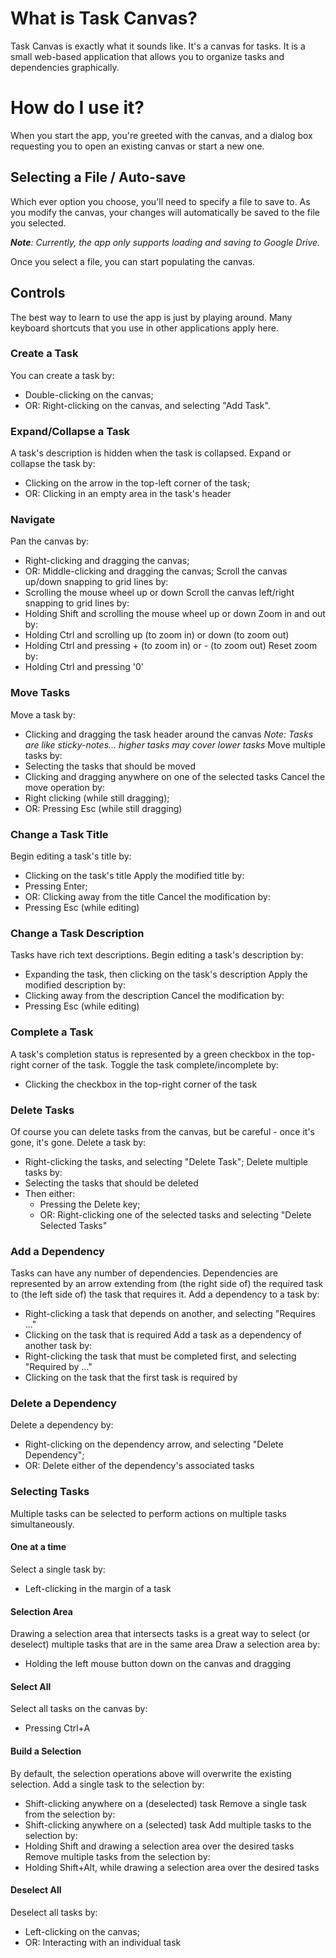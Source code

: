 # What is Task Canvas?
Task Canvas is exactly what it sounds like. It's a canvas for tasks. It is a small web-based application that allows you to organize tasks and dependencies graphically.

# How do I use it?
When you start the app, you're greeted with the canvas, and a dialog box requesting you to open an existing canvas or start a new one.

## Selecting a File / Auto-save
Which ever option you choose, you'll need to specify a file to save to. As you modify the canvas, your changes will automatically be saved to the file you selected.

***Note**: Currently, the app only supports loading and saving to Google Drive.*

Once you select a file, you can start populating the canvas.

## Controls
The best way to learn to use the app is just by playing around. Many keyboard shortcuts that you use in other applications apply here.

### Create a Task
You can create a task by:
- Double-clicking on the canvas;
- OR: Right-clicking on the canvas, and selecting "Add Task".

### Expand/Collapse a Task
A task's description is hidden when the task is collapsed.
Expand or collapse the task by:
- Clicking on the arrow in the top-left corner of the task;
- OR: Clicking in an empty area in the task's header

### Navigate
Pan the canvas by:
- Right-clicking and dragging the canvas;
- OR: Middle-clicking and dragging the canvas;
Scroll the canvas up/down snapping to grid lines by:
- Scrolling the mouse wheel up or down
Scroll the canvas left/right snapping to grid lines by:
- Holding Shift and scrolling the mouse wheel up or down
Zoom in and out by:
- Holding Ctrl and scrolling up (to zoom in) or down (to zoom out)
- Holding Ctrl and pressing + (to zoom in) or - (to zoom out)
Reset zoom by:
- Holding Ctrl and pressing '0'

### Move Tasks
Move a task by:
- Clicking and dragging the task header around the canvas
  *Note: Tasks are like sticky-notes... higher tasks may cover lower tasks*
Move multiple tasks by:
- Selecting the tasks that should be moved
- Clicking and dragging anywhere on one of the selected tasks
Cancel the move operation by:
- Right clicking (while still dragging);
- OR: Pressing Esc (while still dragging)

### Change a Task Title
Begin editing a task's title by:
- Clicking on the task's title
Apply the modified title by:
- Pressing Enter;
- OR: Clicking away from the title
Cancel the modification by:
- Pressing Esc (while editing)

### Change a Task Description
Tasks have rich text descriptions.
Begin editing a task's description by:
- Expanding the task, then clicking on the task's description
Apply the modified description by:
- Clicking away from the description
Cancel the modification by:
- Pressing Esc (while editing)

### Complete a Task
A task's completion status is represented by a green checkbox in the top-right corner of the task.
Toggle the task complete/incomplete by:
- Clicking the checkbox in the top-right corner of the task

### Delete Tasks
Of course you can delete tasks from the canvas, but be careful - once it's gone, it's gone.
Delete a task by:
- Right-clicking the tasks, and selecting "Delete Task";
Delete multiple tasks by:
- Selecting the tasks that should be deleted
- Then either:
	- Pressing the Delete key;
	- OR: Right-clicking one of the selected tasks and selecting "Delete Selected Tasks"

### Add a Dependency
Tasks can have any number of dependencies. Dependencies are represented by an arrow extending from (the right side of) the required task to (the left side of) the task that requires it.
Add a dependency to a task by:
- Right-clicking a task that depends on another, and selecting "Requires ..."
- Clicking on the task that is required
Add a task as a dependency of another task by:
- Right-clicking the task that must be completed first, and selecting "Required by ..."
- Clicking on the task that the first task is required by

### Delete a Dependency
Delete a dependency by:
- Right-clicking on the dependency arrow, and selecting "Delete Dependency";
- OR: Delete either of the dependency's associated tasks

### Selecting Tasks
Multiple tasks can be selected to perform actions on multiple tasks simultaneously.
#### One at a time
Select a single task by:
- Left-clicking in the margin of a task
#### Selection Area
Drawing a selection area that intersects tasks is a great way to select (or deselect) multiple tasks that are in the same area
Draw a selection area by:
- Holding the left mouse button down on the canvas and dragging
#### Select All
Select all tasks on the canvas by:
- Pressing Ctrl+A
#### Build a Selection
By default, the selection operations above will overwrite the existing selection.
Add a single task to the selection by:
- Shift-clicking anywhere on a (deselected) task
Remove a single task from the selection by:
- Shift-clicking anywhere on a (selected) task
Add multiple tasks to the selection by:
- Holding Shift and drawing a selection area over the desired tasks
Remove multiple tasks from the selection by:
- Holding Shift+Alt, while drawing a selection area over the desired tasks
#### Deselect All
Deselect all tasks by:
- Left-clicking on the canvas;
- OR: Interacting with an individual task